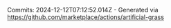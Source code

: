 Commits: 2024-12-12T07:12:52.014Z - Generated via https://github.com/marketplace/actions/artificial-grass
<br>
